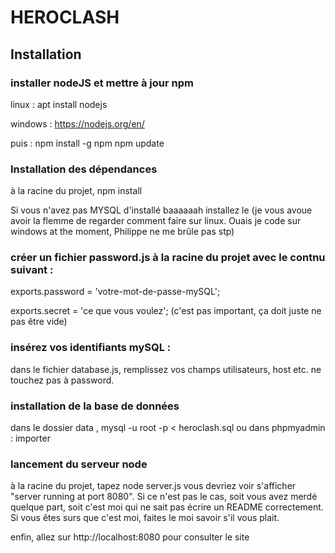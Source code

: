 # HEROCLASH
## Installation

### installer nodeJS et mettre à jour npm

linux : apt install nodejs

windows : https://nodejs.org/en/

puis :
npm install -g npm
npm update

### Installation des dépendances

à la racine du projet, npm install

Si vous n'avez pas MYSQL d'installé baaaaaah installez le (je vous avoue avoir la flemme de regarder comment faire sur linux. Ouais je code sur windows at the moment, Philippe ne me brûle pas stp)

### créer un fichier password.js à la racine du projet avec le contnu suivant :

exports.password = 'votre-mot-de-passe-mySQL';

exports.secret = 'ce que vous voulez'; (c'est pas important, ça doit juste ne pas être vide)

### insérez vos identifiants mySQL :

dans le fichier database.js, remplissez vos champs utilisateurs, host etc. ne touchez pas à password.

### installation de la base de données

dans le dossier data , mysql -u root -p < heroclash.sql
ou dans phpmyadmin : importer

### lancement du serveur node

à la racine du projet, tapez node server.js
vous devriez voir s'afficher "server running at port 8080". Si ce n'est pas le cas, soit vous avez merdé quelque part, soit c'est moi qui ne sait pas écrire un README correctement. Si vous êtes surs que c'est moi, faites le moi savoir s'il vous plait.

enfin, allez sur http://localhost:8080 pour consulter le site
